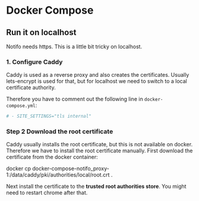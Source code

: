 # Docker Compose

## Run it on localhost

Notifo needs https. This is a little bit tricky on localhost.

### 1. Configure Caddy

Caddy is used as a reverse proxy and also creates the certificates. Usually lets-encrypt is used for that, but for localhost we need to switch to a local certificate authority.

Therefore you have to comment out the following line in `docker-compose.yml`:

```yml
# - SITE_SETTINGS="tls internal"
```

### Step 2 Download the root certificate

Caddy usually installs the root certificate, but this is not available on docker. Therefore we have to install the root certificate manually. First download the certificate from the docker container:

docker cp docker-compose-notifo_proxy-1:/data/caddy/pki/authorities/local/root.crt .

Next install the certificate to the **trusted root authorities store**. You might need to restart chrome after that.